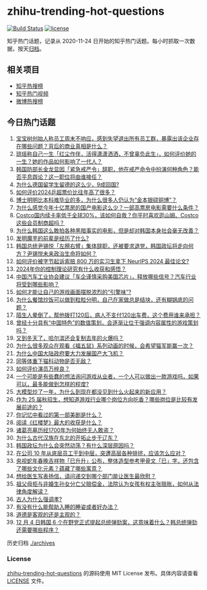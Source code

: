 # zhihu-trending-hot-questions

[![Build Status](https://github.com/justjavac/zhihu-trending-hot-questions/workflows/ci/badge.svg?branch=master)](https://github.com/justjavac/zhihu-trending-hot-questions/actions)
[![license](https://img.shields.io/github/license/justjavac/zhihu-trending-hot-questions)](https://github.com/justjavac/zhihu-trending-hot-questions/blob/master/LICENSE)

知乎热门话题，记录从 2020-11-24
日开始的知乎热门话题。每小时抓取一次数据，按天[归档](./archives)。

## 相关项目

- [知乎热搜榜](https://github.com/justjavac/zhihu-trending-top-search)
- [知乎热门视频](https://github.com/justjavac/zhihu-trending-hot-video)
- [微博热搜榜](https://github.com/justjavac/weibo-trending-hot-search)

## 今日热门话题

<!-- BEGIN -->
<!-- 最后更新时间 Thu Dec 05 2024 03:19:08 GMT+0800 (China Standard Time) -->

1. [宝宝树创始人称员工周末不响应，感到失望退出所有员工群，暴露出该企业存在哪些问题？背后的商业真相是什么？](https://www.zhihu.com/question/5924980012)
1. [琼瑶称自己一生「红尘作伴，活得潇潇洒洒，不曾辜负此生」，如何评价她的一生？她的作品如何影响了一代人？](https://www.zhihu.com/question/5934852838)
1. [韩国防部长金龙显因「紧急戒严令」辞职，他在戒严命令中扮演何种角色？能否平息舆论？这一职位将由谁接任？](https://www.zhihu.com/question/5946524794)
1. [为什么德国留学生留德的这么少，9成回国?](https://www.zhihu.com/question/5364787406)
1. [如何评价2024乒超票价比往年高了很多？](https://www.zhihu.com/question/5966354064)
1. [博士明明比本科难毕业的多，为什么很多人仍认为“金本银硕铜博”？](https://www.zhihu.com/question/5587850354)
1. [为什么感觉今年十亿票房的国产电影这么少？一部高票房电影需要什么条件？](https://www.zhihu.com/question/2422848630)
1. [Costco国内续卡率低于全球30%，该如何自救？你平时喜欢逛山姆、Costco这些会员制商超吗？](https://www.zhihu.com/question/5754807027)
1. [为什么韩国这么敢拍各种黑暗事实的电影，但是却对韩国本身社会毫无改善？](https://www.zhihu.com/question/475181260)
1. [发明魔芋的前辈是经历了什么?](https://www.zhihu.com/question/596712008)
1. [韩国总统尹锡悦「左膀右臂」集体辞职，还被要求退党，韩国政坛将走向何方？尹锡悦未来政治生命将如何？](https://www.zhihu.com/question/5905365970)
1. [如何评价被字节起诉索赔 800 万的实习生拿下 NeurIPS 2024 最佳论文?](https://www.zhihu.com/question/5875414890)
1. [2024年你的控制理论研究有什么收获和感悟？](https://www.zhihu.com/question/5826356735)
1. [中国汽车工业协会建议「车企谨慎采购美国芯片」，释放哪些信号？汽车行业将受到哪些影响？](https://www.zhihu.com/question/5856027006)
1. [如何才能让自己的游戏画面摆脱浓烈的“引擎味”?](https://www.zhihu.com/question/5108732766)
1. [为什么餐馆炒饭可以做到粒粒分明，自己在家做总是结块，还有糊锅底的问题？](https://www.zhihu.com/question/4156277611)
1. [陌生人晕倒了，帮他拨打120后，病人不支付120出车费，这个费用谁来承担？](https://www.zhihu.com/question/547210837)
1. [曾经十分具有“中国特色”的数值策划，会逐渐让位于强调内容属性的游戏策划吗？](https://www.zhihu.com/question/4853523677)
1. [又到冬天了，哈尔滨还会复制去年的火爆吗？](https://www.zhihu.com/question/5768343458)
1. [为什么很多观众在观看《福五鼠》系列动画的时候，会希望猫军能赢一次？](https://www.zhihu.com/question/411672438)
1. [为什么中国大陆政府要大力发展国产大飞机？](https://www.zhihu.com/question/5820472037)
1. [同等体重下猫科动物是否无敌？](https://www.zhihu.com/question/406180433)
1. [如何评价演员万梓良？](https://www.zhihu.com/question/398000934)
1. [一个可能是有些蠢的想法询问游戏从业者，一个人可以做出一款游戏吗，如果可以，最多能做到怎样的程度?](https://www.zhihu.com/question/1569661935)
1. [大模型炒了一年，为什么到现在都没见到什么火起来的新应用？](https://www.zhihu.com/question/638177978)
1. [作为 25 届秋招生，想知道游戏行业哪个岗位方向吃香？哪些岗位是比较有发展前途的？](https://www.zhihu.com/question/3121791892)
1. [你记忆中看过的第一部美剧是什么？](https://www.zhihu.com/question/3823197208)
1. [阅读《红楼梦》最大的收获是什么？](https://www.zhihu.com/question/5177827599)
1. [诸葛亮墓历经1700年为何始终无人敢盗？](https://www.zhihu.com/question/2342640192)
1. [为什么古代汉族在东北的开拓止步于辽东？](https://www.zhihu.com/question/558665436)
1. [韩国政坛为什么会突然动荡？有什么深层原因吗？](https://www.zhihu.com/question/5873356543)
1. [在公司 10 年从底层员工干到中层，突遭高层各种排挤，应该怎么应对？](https://www.zhihu.com/question/5649877076)
1. [央视蛇年春晚吉祥物「巳升升」公布，整体造型参考甲骨文「巳」字，还包含了哪些文化元素？蕴藏了哪些寓意？](https://www.zhihu.com/question/5734372510)
1. [想给医生写表扬信，请问递交到哪个部门能让医生最欣慰？](https://www.zhihu.com/question/5131354927)
1. [祖父母拒与非婚生孙女分亡父赔偿金，法院认为女孩有权主张赔账，如何从法律角度解读？](https://www.zhihu.com/question/5709980885)
1. [古人为什么强调孝?](https://www.zhihu.com/question/662465930)
1. [有没有什么能帮助入睡的睡姿或者好办法？](https://www.zhihu.com/question/3156627935)
1. [道德是客观的还是主观的？](https://www.zhihu.com/question/5395988489)
1. [12 月 4 日韩国 6 个在野党正式提起总统弹劾案，这意味着什么？韩总统弹劾还需要哪些程序？](https://www.zhihu.com/question/5925758001)

<!-- END -->

历史归档 [./archives](./archives)

### License

[zhihu-trending-hot-questions](https://github.com/justjavac/zhihu-trending-hot-questions)
的源码使用 MIT License 发布。具体内容请查看 [LICENSE](./LICENSE) 文件。
